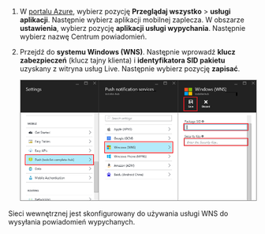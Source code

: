
1. W [portalu Azure](https://portal.azure.com/), wybierz pozycję **Przeglądaj wszystko** > **usługi aplikacji**. Następnie wybierz aplikacji mobilnej zaplecza. W obszarze **ustawienia**, wybierz pozycję **aplikacji usługi wypychania**. Następnie wybierz nazwę Centrum powiadomień.
2. Przejdź do **systemu Windows (WNS)**. Następnie wprowadź **klucz zabezpieczeń** (klucz tajny klienta) i **identyfikatora SID pakietu** uzyskany z witryna usług Live. Następnie wybierz pozycję **zapisać**.

    ![Ustaw klucz usługi WNS w portalu](./media/app-service-mobile-configure-wns/mobile-push-wns-credentials.png)

Sieci wewnętrznej jest skonfigurowany do używania usługi WNS do wysyłania powiadomień wypychanych.
